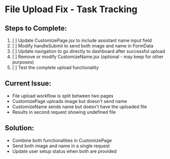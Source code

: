 # File Upload Fix - Task Tracking

## Steps to Complete:

1. [ ] Update CustomizePage.jsx to include assistant name input field
2. [ ] Modify handleSubmit to send both image and name in FormData
3. [ ] Update navigation to go directly to dashboard after successful upload
4. [ ] Remove or modify CustomizeName.jsx (optional - may keep for other purposes)
5. [ ] Test the complete upload functionality

## Current Issue:
- File upload workflow is split between two pages
- CustomizePage uploads image but doesn't send name
- CustomizeName sends name but doesn't have the uploaded file
- Results in second request showing undefined file

## Solution:
- Combine both functionalities in CustomizePage
- Send both image and name in a single request
- Update user setup status when both are provided
